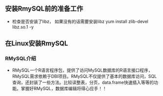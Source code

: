 ## 安装RmySQL前的准备工作
* 检查是否安装了libz， 如果没有的话需要安装libz
yum install zlib-devel libz.so.1 -y

## 在Linux安装RmySQL
### RMySQL介绍
* RMySQL一个R语言程序包，提供了访问MySQL数据库的R语言接口程序，RMySQL需求依赖于DBI项目。RMySQL不仅提供了基本的数据库访问，SQL查询，还封装了一些方法。比较读整表，分页，data.frame快速插入等等的功能。掌握好RMySQL，数据库编辑将得心应手！！
